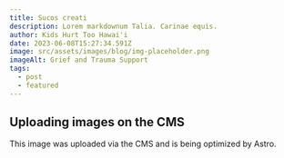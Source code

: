 ```yaml
---
title: Sucos creati
description: Lorem markdownum Talia. Carinae equis.
author: Kids Hurt Too Hawai'i
date: 2023-06-08T15:27:34.591Z
image: src/assets/images/blog/img-placeholder.png
imageAlt: Grief and Trauma Support
tags:
  - post
  - featured
---
```

## Uploading images on the CMS
This image was uploaded via the CMS and is being optimized by Astro.
